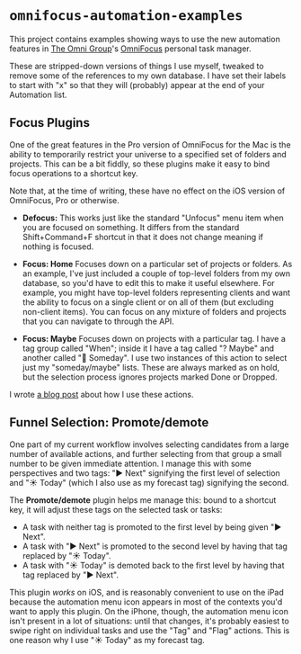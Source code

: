 # `omnifocus-automation-examples`

This project contains examples showing ways to use the new automation features
in [The Omni Group][]'s [OmniFocus][] personal task manager.

These are stripped-down versions of things I use myself, tweaked to remove
some of the references to my own database. I have set their labels to start
with "x" so that they will (probably) appear at the end of your Automation list.

## Focus Plugins

One of the great features in the Pro version of OmniFocus for the Mac is the
ability to temporarily restrict your universe to a specified set of folders
and projects. This can be a bit fiddly, so these plugins make it easy to bind
focus operations to a shortcut key.

Note that, at the time of writing, these have no effect on the iOS version of
OmniFocus, Pro or otherwise.

* **Defocus:** This works just like the standard "Unfocus" menu item when
  you are focused on something. It differs from the standard Shift+Command+F
  shortcut in that it does not change meaning if nothing is focused.

* **Focus: Home** Focuses down on a particular set of projects or folders.
  As an example, I've just included a couple of top-level folders from my
  own database, so you'd have to edit this to make it useful elsewhere.
  For example, you might have top-level folders representing clients and want
  the ability to focus on a single client or on all of them (but excluding
  non-client items). You can focus on any mixture of folders and
  projects that you can navigate to through the API.

* **Focus: Maybe** Focuses down on projects with a particular tag. I have a tag
  group called "When"; inside it I have a tag called "? Maybe" and another
  called "🔮 Someday". I use two instances of this action to select just my
  "someday/maybe" lists. These are always marked as on hold, but the selection
  process ignores projects marked Done or Dropped.

I wrote [a blog post](https://iay.org.uk/blog/2019/10/13/omnifocus-automation/)
about how I use these actions.

## Funnel Selection: Promote/demote

One part of my current workflow involves selecting candidates from a large
number of available actions, and further selecting from that group a small
number to be given immediate attention. I manage this with some perspectives and
two tags: "▶️ Next" signifying the first level of selection and "☀️ Today"
(which I also use as my forecast tag) signifying the second.

The **Promote/demote** plugin helps me manage this: bound to a shortcut key, it
will adjust these tags on the selected task or tasks:

* A task with neither tag is promoted to the first level by being given
  "▶️ Next".
* A task with "▶️ Next" is promoted to the second level by having that tag
  replaced by "☀️ Today".
* A task with "☀️ Today" is demoted back to the first level by having that tag
  replaced by "▶️ Next".

This plugin _works_ on iOS, and is reasonably convenient to use on the iPad
because the automation menu icon appears in most of the contexts you'd want
to apply this plugin. On the iPhone, though, the automation menu icon isn't
present in a lot of situations: until that changes, it's probably easiest to
swipe right on individual tasks and use the "Tag" and "Flag" actions. This is
one reason why I use "☀️ Today" as my forecast tag.

[OmniFocus]: https://www.omnigroup.com/omnifocus
[The Omni Group]: https://www.omnigroup.com
